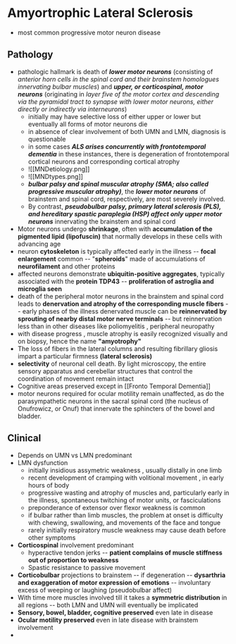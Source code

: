 # Amyortrophic Lateral Sclerosis 
- most common progressive motor neuron disease 
## Pathology 
- pathologic hallmark is death of ***lower motor neurons*** (consisting of *anterior horn cells in the spinal cord and their brainstem homologues innervating bulbar muscles*) and ***upper, or corticospinal, motor neurons*** (originating in *layer five of the motor cortex and descending via the pyramidal tract to synapse with lower motor neurons, either directly or indirectly via interneurons*)
	- initially may have selective loss of either upper or lower but eventually all forms of motor neurons die 
	- in absence of clear involvement of both UMN and LMN, diagnosis is questionable 
	- in some cases ***ALS arises concurrently with frontotemporal dementia*** in these instances, there is degeneration of frontotemporal cortical neurons and corresponding cortical atrophy
	- ![[MNDetiology.png]]
	- ![[MNDtypes.png]]
	- ***bulbar palsy and spinal muscular atrophy (SMA; also called progressive muscular atrophy)***, the ***lower motor neurons*** of brainstem and spinal cord, respectively, are most severely involved. 
	- By contrast, ***pseudobulbar palsy, primary lateral sclerosis (PLS), and hereditary spastic paraplegia (HSP) affect only upper motor neurons*** innervating the brainstem and spinal cord
- Motor neurons undergo **shrinkage**, often with **accumulation of the pigmented lipid (lipofuscin)** that normally develops in these cells with advancing age
- neuron **cytoskeleton** is typically affected early in the illness -- **focal enlargement** common -- "**spheroids**" made of accumulations of **neurofilament** and other proteins 
- affected neurons demonstrate **ubiquitin-positive aggregates**, typically associated with the **protein TDP43** -- **proliferation of astroglia and microglia seen** 
- death of the peripheral motor neurons in the brainstem and spinal cord leads to **denervation and atrophy of the corresponding muscle fibers** -- early phases of the illness denervated muscle can be **reinnervated by sprouting of nearby distal motor nerve terminals** -- but reinnervation less than in other diseases like poliomyelitis , peripheral neuropathy 
- with disease progress , muscle atrophy is easily recognized visually and on biopsy, hence the name **"amyotrophy"**
- The loss of fibers in the lateral columns and resulting fibrillary gliosis impart a particular firmness **(lateral sclerosis)** 
- **selectivity** of neuronal cell death. By light microscopy, the entire sensory apparatus and cerebellar structures that control the coordination of movement remain intact
- Cognitive areas preserved except in [[Fronto Temporal Dementia]] 
- motor neurons required for ocular motility remain unaffected, as do the parasympathetic neurons in the sacral spinal cord (the nucleus of Onufrowicz, or Onuf) that innervate the sphincters of the bowel and bladder. 
## Clinical 
- Depends on UMN vs LMN predominant 
- LMN dysfunction
	- initially insidious assymetric weakness , usually distally in one limb 
	- recent development of cramping with volitional movement , in early hours of body 
	- progressive wasting and atrophy of muscles and, particularly early in the illness, spontaneous twitching of motor units, or fasciculations 
	- preponderance of extensor over flexor weakness is common
	- if bulbar rather than limb muscles, the problem at onset is difficulty with chewing, swallowing, and movements of the face and tongue
	- rarely initially respiratory muscle weakness may cause death before other symptoms 
- **Corticospinal** involvement predominant
    - hyperactive tendon jerks -- **patient complains of muscle stiffness out of proportion to weakness**
    - Spastic resistance to passive movement
- **Corticobulbar** projections to brainstem -- if degeneration -- **dysarthria and exaggeration of motor expression of emotions** -- involuntary excess of weeping or laughing (pseudobulbar affect)
- With time more muscles involved till it takes a **symmetric distribution** in all regions -- both LMN and UMN will eventually be implicated
- **Sensory, bowel, bladder, cognitive preserved** even late in disease
- **Ocular motility preserved** even in late disease with brainstem involvement
- 